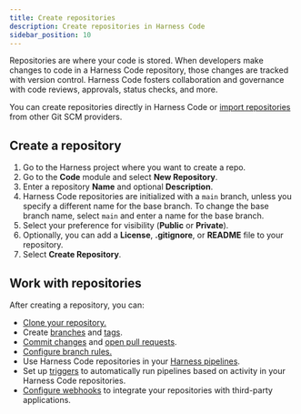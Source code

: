 ```yaml
---
title: Create repositories
description: Create repositories in Harness Code
sidebar_position: 10
---
```


Repositories are where your code is stored. When developers make changes to code in a Harness Code repository, those changes are tracked with version control. Harness Code fosters collaboration and governance with code reviews, approvals, status checks, and more.

You can create repositories directly in Harness Code or [import repositories](./import-repo.md) from other Git SCM providers.

## Create a repository

1. Go to the Harness project where you want to create a repo.
2. Go to the **Code** module and select **New Repository**.
3. Enter a repository **Name** and optional **Description**.
4. Harness Code repositories are initialized with a `main` branch, unless you specify a different name for the base branch. To change the base branch name, select `main` and enter a name for the base branch.
5. Select your preference for visibility (**Public** or **Private**).
6. Optionally, you can add a **License**, **.gitignore**, or **README** file to your repository.
7. Select **Create Repository**.

## Work with repositories

After creating a repository, you can:

* [Clone your repository.](../work-in-repos/clone-repos.md)
* Create [branches](../work-in-repos/branch.md) and [tags](../work-in-repos/tag.md).
* [Commit changes](../work-in-repos/commit.md) and [open pull requests](/docs/category/pull-requests).
* [Configure branch rules.](./rules.md)
* Use Harness Code repositories in your [Harness pipelines](../pipelines/codebase-from-harness-code.md).
* Set up [triggers](../pipelines/code-triggers.md) to automatically run pipelines based on activity in your Harness Code repositories.
* [Configure webhooks](./webhooks.md) to integrate your repositories with third-party applications.